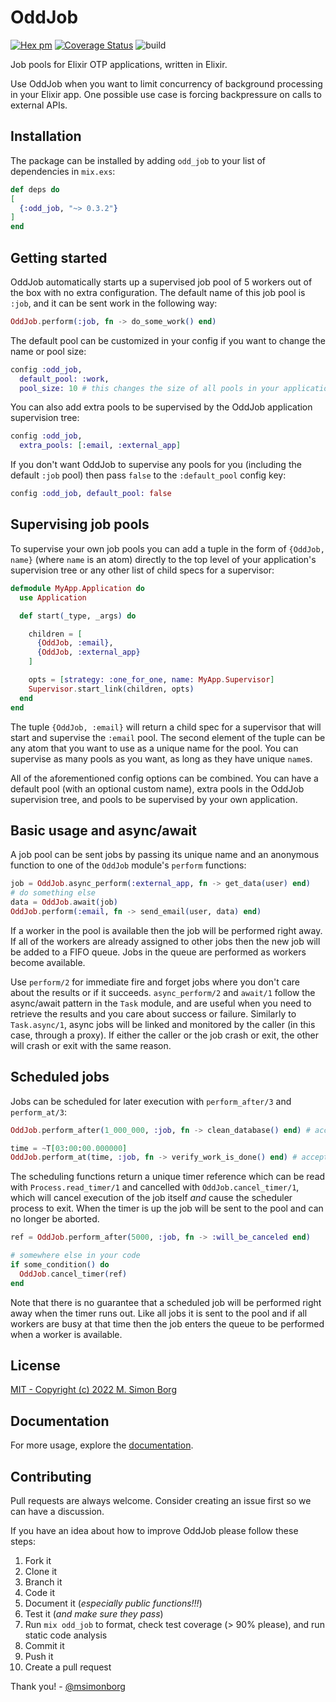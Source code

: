 # OddJob
[![Hex pm](https://img.shields.io/hexpm/v/odd_job.svg?style=flat)](https://hex.pm/packages/odd_job)
[![Coverage Status](https://coveralls.io/repos/github/msimonborg/odd_job/badge.svg?branch=main)](https://coveralls.io/github/msimonborg/odd_job?branch=main)
![build](https://github.com/msimonborg/odd_job/actions/workflows/elixir.yml/badge.svg)

<!-- MDOC -->

Job pools for Elixir OTP applications, written in Elixir.

Use OddJob when you want to limit concurrency of background processing in your Elixir app. One possible use case is forcing backpressure on calls to external APIs.

## Installation

The package can be installed by adding `odd_job` to your list of dependencies in `mix.exs`:

```elixir
def deps do
[
  {:odd_job, "~> 0.3.2"}
]
end
```

## Getting started

OddJob automatically starts up a supervised job pool of 5 workers out of the box with no extra
configuration. The default name of this job pool is `:job`, and it can be sent work in the following way:

```elixir
OddJob.perform(:job, fn -> do_some_work() end)
```

The default pool can be customized in your config if you want to change the name or pool size:

```elixir
config :odd_job,
  default_pool: :work,
  pool_size: 10 # this changes the size of all pools in your application, defaults to 5
```

You can also add extra pools to be supervised by the OddJob application supervision tree:

```elixir
config :odd_job,
  extra_pools: [:email, :external_app]
```

If you don't want OddJob to supervise any pools for you (including the default `:job` pool) then
pass `false` to the `:default_pool` config key:

```elixir
config :odd_job, default_pool: false
```

## Supervising job pools

To supervise your own job pools you can add a tuple in the form of `{OddJob, name}` (where `name` is an atom)
directly to the top level of your application's supervision tree or any other list of child specs for a supervisor:

```elixir
defmodule MyApp.Application do
  use Application

  def start(_type, _args) do

    children = [
      {OddJob, :email},
      {OddJob, :external_app}
    ]

    opts = [strategy: :one_for_one, name: MyApp.Supervisor]
    Supervisor.start_link(children, opts)
  end
end
```

The tuple `{OddJob, :email}` will return a child spec for a supervisor that will start and supervise
the `:email` pool. The second element of the tuple can be any atom that you want to use as a unique
name for the pool. You can supervise as many pools as you want, as long as they have unique `name`s.

All of the aforementioned config options can be combined. You can have a default pool (with an optional
custom name), extra pools in the OddJob supervision tree, and pools to be supervised by your own application.

## Basic usage and async/await

A job pool can be sent jobs by passing its unique name and an anonymous function to one of the `OddJob`
module's `perform` functions:

```elixir
job = OddJob.async_perform(:external_app, fn -> get_data(user) end)
# do something else
data = OddJob.await(job)
OddJob.perform(:email, fn -> send_email(user, data) end)
```

If a worker in the pool is available then the job will be performed right away. If all of the workers
are already assigned to other jobs then the new job will be added to a FIFO queue. Jobs in the queue
are performed as workers become available.

Use `perform/2` for immediate fire and forget jobs where you don't care about the results or if it succeeds.
`async_perform/2` and `await/1` follow the async/await pattern in the `Task` module, and are useful when
you need to retrieve the results and you care about success or failure. Similarly to `Task.async/1`, async jobs
will be linked and monitored by the caller (in this case, through a proxy). If either the caller or the job
crash or exit, the other will crash or exit with the same reason.

## Scheduled jobs

Jobs can be scheduled for later execution with `perform_after/3` and `perform_at/3`:

```elixir
OddJob.perform_after(1_000_000, :job, fn -> clean_database() end) # accepts a timer in milliseconds

time = ~T[03:00:00.000000]
OddJob.perform_at(time, :job, fn -> verify_work_is_done() end) # accepts a valid Time or DateTime struct
```

The scheduling functions return a unique timer reference which can be read with `Process.read_timer/1` and
cancelled with `OddJob.cancel_timer/1`, which will cancel execution of the job itself *and* cause the scheduler process to exit. When the timer is up the job will be sent to the pool and can no longer be aborted.

```elixir
ref = OddJob.perform_after(5000, :job, fn -> :will_be_canceled end)

# somewhere else in your code
if some_condition() do
  OddJob.cancel_timer(ref)
end
```

Note that there is no guarantee that a scheduled job will be performed right away when the timer runs out.
Like all jobs it is sent to the pool and if all workers are busy at that time then the job enters the
queue to be performed when a worker is available.

## License

[MIT - Copyright (c) 2022 M. Simon Borg](https://github.com/msimonborg/odd_job/blob/main/LICENSE.txt)

<!-- MDOC -->

## Documentation

For more usage, explore the [documentation](https://hexdocs.pm/odd_job).

## Contributing

Pull requests are always welcome. Consider creating an issue first so we can have a discussion.

If you have an idea about how to improve OddJob please follow these steps:

1. Fork it
2. Clone it
3. Branch it
4. Code it
5. Document it (*especially public functions!!!*)
6. Test it (*and make sure they pass*)
7. Run `mix odd_job` to format, check test coverage (> 90% please), and run static code analysis
8. Commit it
9. Push it
10. Create a pull request

Thank you! - [@msimonborg](https://github.com/msimonborg)